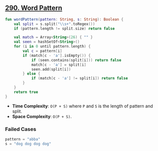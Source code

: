 ## [290. Word Pattern](https://leetcode.com/problems/word-pattern)

```kotlin
fun wordPattern(pattern: String, s: String): Boolean {
    val split = s.split("\\s+".toRegex())
    if (pattern.length != split.size) return false

    val match = Array<String>(26) { "" }
    val seen = hashSetOf<String>()
    for (i in 0 until pattern.length) {
        val c = pattern[i]
        if (match[c - 'a'].isEmpty()) {
            if (seen.contains(split[i])) return false
            match[c - 'a'] = split[i]
            seen.add(split[i])
        } else {
            if (match[c - 'a'] != split[i]) return false
        }
    }
    return true
}
```

* **Time Complexity**: `O(P + S)` where `P` and `S` is the length of pattern and split.
* **Space Complexity**: `O(P + S)`.

### Failed Cases
```js
pattern = "abba"
s = "dog dog dog dog"
```
